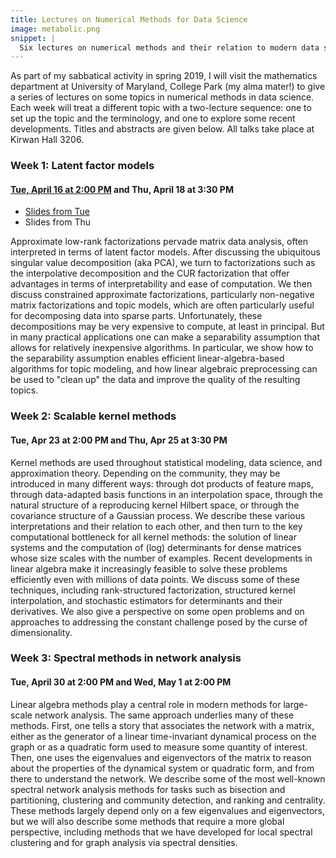 ```yaml
---
title: Lectures on Numerical Methods for Data Science
image: metabolic.png
snippet: |
  Six lectures on numerical methods and their relation to modern data science.
---
```


As part of my sabbatical activity in spring 2019, I will visit the
mathematics department at University of Maryland, College Park (my
alma mater!) to give a series of lectures on some topics in numerical
methods in data science.  Each week will treat a different topic with
a two-lecture sequence: one to set up the topic and the terminology,
and one to explore some recent developments.  Titles and abstracts are
given below.  All talks take place at Kirwan Hall 3206.


### Week 1: Latent factor models
#### [Tue, April 16 at 2:00 PM](http://www.cs.cornell.edu/~bindel/present/2019-04-umcp_latent1.pdf) and Thu, April 18 at 3:30 PM

- [Slides from Tue](http://www.cs.cornell.edu/~bindel/present/2019-04-umcp_latent1.pdf)
- Slides from Thu

Approximate low-rank factorizations pervade matrix data analysis,
often interpreted in terms of latent factor models.  After discussing
the ubiquitous singular value decomposition (aka PCA), we turn to
factorizations such as the interpolative decomposition and the CUR
factorization that offer advantages in terms of interpretability and
ease of computation.  We then discuss constrained approximate
factorizations, particularly non-negative matrix factorizations and
topic models, which are often particularly useful for decomposing data
into sparse parts.  Unfortunately, these decompositions may be very
expensive to compute, at least in principal.  But in many practical
applications one can make a separability assumption that allows for
relatively inexpensive algorithms.  In particular, we show how to the
separability assumption enables efficient linear-algebra-based
algorithms for topic modeling, and how linear algebraic preprocessing
can be used to "clean up" the data and improve the quality of the
resulting topics.


### Week 2: Scalable kernel methods
#### Tue, Apr 23 at 2:00 PM and Thu, Apr 25 at 3:30 PM

Kernel methods are used throughout statistical modeling, data
science, and approximation theory.  Depending on the community, they
may be introduced in many different ways: through dot products of
feature maps, through data-adapted basis functions in an interpolation
space, through the natural structure of a reproducing kernel Hilbert
space, or through the covariance structure of a Gaussian process.  We
describe these various interpretations and their relation to each
other, and then turn to the key computational bottleneck for all
kernel methods: the solution of linear systems and the computation of
(log) determinants for dense matrices whose size scales with the
number of examples.  Recent developments in linear algebra make it
increasingly feasible to solve these problems efficiently even with
millions of data points.  We discuss some of these techniques,
including rank-structured factorization, structured kernel
interpolation, and stochastic estimators for determinants and their
derivatives.  We also give a perspective on some open problems and
on approaches to addressing the constant challenge posed by the
curse of dimensionality.


### Week 3: Spectral methods in network analysis
#### Tue, April 30 at 2:00 PM and Wed, May 1 at 2:00 PM

Linear algebra methods play a central role in modern methods for
large-scale network analysis.  The same approach underlies many of
these methods.  First, one tells a story that associates the network
with a matrix, either as the generator of a linear time-invariant
dynamical process on the graph or as a quadratic form used to
measure some quantity of interest.  Then, one uses the eigenvalues and
eigenvectors of the matrix to reason about the properties of the
dynamical system or quadratic form, and from there to understand the
network.  We describe some of the most well-known spectral network analysis
methods for tasks such as bisection and partitioning, clustering and
community detection, and ranking and centrality.  These methods
largely depend only on a few eigenvalues and eigenvectors, but we will
also describe some methods that require a more global perspective,
including methods that we have developed for local spectral clustering
and for graph analysis via spectral densities.
